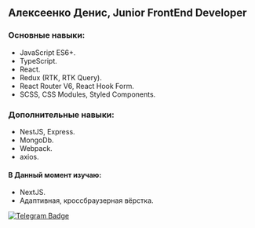 ## Алексеенко Денис, Junior FrontEnd Developer

### Основные навыки:
- JavaScript ES6+.
- TypeScript.
- React.
- Redux (RTK, RTK Query).
- React Router V6, React Hook Form.
- SCSS, CSS Modules, Styled Components.

### Дополнительные навыки:
- NestJS, Express.
- MongoDb.
- Webpack.
- axios.

#### В Данный момент изучаю: 
- NextJS.
- Адаптивная, кроссбраузерная вёрстка.

<div id="badges">
  <a href="t.me/MiracleHorizon">
    <img src="https://img.shields.io/badge/Telegram-blue?style=for-the-badge&logo=telegram&logoColor=white" alt="Telegram Badge"/>
  </a>
</div>
